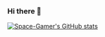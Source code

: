### Hi there 👋

<!--
**Space-Gamer/Space-Gamer** is a ✨ _special_ ✨ repository because its `README.md` (this file) appears on your GitHub profile.

Here are some ideas to get you started:

- 🔭 I’m currently working on ...
- 🌱 I’m currently learning ...
- 👯 I’m looking to collaborate on ...
- 🤔 I’m looking for help with ...
- 💬 Ask me about ...
- 📫 How to reach me: ...
- 😄 Pronouns: ...
- ⚡ Fun fact: ...
-->

[![Space-Gamer's GitHub stats](https://github-readme-stats.vercel.app/api?username=Space-Gamer)](https://github.com/anuraghazra/github-readme-stats)
